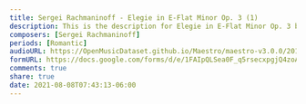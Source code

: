 ```yaml
---
title: Sergei Rachmaninoff - Elegie in E-Flat Minor Op. 3 (1)
description: This is the description for Elegie in E-Flat Minor Op. 3 by Sergei Rachmaninoff
composers: [Sergei Rachmaninoff]
periods: [Romantic]
audioURL: https://OpenMusicDataset.github.io/Maestro/maestro-v3.0.0/2011/MIDI-Unprocessed_12_R2_2011_MID--AUDIO_R2-D4_02_Track02_wav.midi
formURL: https://docs.google.com/forms/d/e/1FAIpQLSea0F_q5rsecxpgjQ4zoA81LWC4qZgW1yGHr1el8_5HdTu78w/viewform
comments: true
share: true
date: 2021-08-08T07:43:13-06:00
---
```


